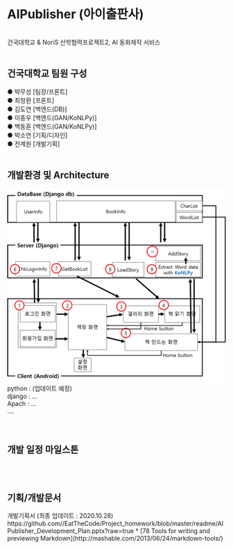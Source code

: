 # AIPublisher (아이출판사)
<br>건국대학교 & NoriS 산학협력프로젝트2, AI 동화제작 서비스
<br><br>
<h2>건국대학교 팀원 구성</h2>
● 박무성 [팀장/프론트]<br>
● 최정환 [프론트]<br>
● 김도연 [백엔드(DB)]<br>
● 이종우 [백엔드(GAN/KoNLPy)]<br>
● 백동훈 [백엔드(GAN/KoNLPy)]<br>
● 박소연 [기획/디자인]<br>
● 전계원 [개발기획]
<br><br>
<h2>개발환경 및 Architecture</h2>
<img src="/readme/archi.png" width=600/>
python : (업데이트 예정)<br>
django : ...<br>
Apach : ...<br>
....<br>
<br><br>
<h2>개발 일정 마일스톤</h2>

<br><br>
<h2>기획/개발문서</h2>
개발기획서 (최종 업데이트 : 2020.10.28)<br>
https://github.com//EatTheCode/Project_homework/blob/master/readme/AIPublisher_Development_Plan.pptx?raw=true
* [78 Tools for writing and previewing Markdown](http://mashable.com/2013/06/24/markdown-tools/)
